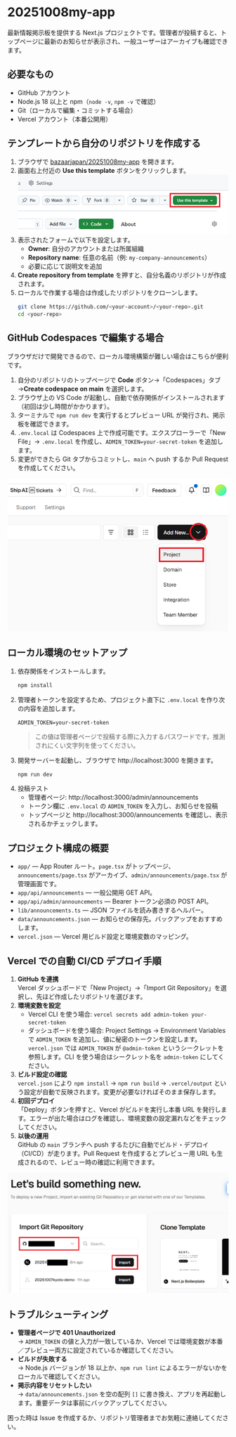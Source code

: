 # 20251008my-app

最新情報掲示板を提供する Next.js プロジェクトです。管理者が投稿すると、トップページに最新のお知らせが表示され、一般ユーザーはアーカイブも確認できます。

## 必要なもの
- GitHub アカウント
- Node.js 18 以上と npm（`node -v`, `npm -v` で確認）
- Git（ローカルで編集・コミットする場合）
- Vercel アカウント（本番公開用）

## テンプレートから自分のリポジトリを作成する
1. ブラウザで [bazaarjapan/20251008my-app](https://github.com/bazaarjapan/20251008my-app) を開きます。
2. 画面右上付近の **Use this template** ボタンをクリックします。  
   ![Use this template ボタン](assets/image01.png)
3. 表示されたフォームで以下を設定します。
   - **Owner**: 自分のアカウントまたは所属組織
   - **Repository name**: 任意の名前（例: `my-company-announcements`）
   - 必要に応じて説明文を追加
4. **Create repository from template** を押すと、自分名義のリポジトリが作成されます。
5. ローカルで作業する場合は作成したリポジトリをクローンします。
   ```bash
   git clone https://github.com/<your-account>/<your-repo>.git
   cd <your-repo>
   ```

## GitHub Codespaces で編集する場合
ブラウザだけで開発できるので、ローカル環境構築が難しい場合はこちらが便利です。

1. 自分のリポジトリのトップページで **Code** ボタン→「Codespaces」タブ→**Create codespace on main** を選択します。
2. ブラウザ上の VS Code が起動し、自動で依存関係がインストールされます（初回は少し時間がかかります）。
3. ターミナルで `npm run dev` を実行するとプレビュー URL が発行され、掲示板を確認できます。
4. `.env.local` は Codespaces 上で作成可能です。エクスプローラーで「New File」→ `.env.local` を作成し、`ADMIN_TOKEN=your-secret-token` を追加します。
5. 変更ができたら Git タブからコミットし、`main` へ push するか Pull Request を作成してください。

![GitHub Codespaces での編集画面](assets/image02.png)

## ローカル環境のセットアップ
1. 依存関係をインストールします。
   ```bash
   npm install
   ```
2. 管理者トークンを設定するため、プロジェクト直下に `.env.local` を作り次の内容を追加します。
   ```env
   ADMIN_TOKEN=your-secret-token
   ```
   > この値は管理者ページで投稿する際に入力するパスワードです。推測されにくい文字列を使ってください。
3. 開発サーバーを起動し、ブラウザで http://localhost:3000 を開きます。
   ```bash
   npm run dev
   ```
4. 投稿テスト  
   - 管理者ページ: http://localhost:3000/admin/announcements  
   - トークン欄に `.env.local` の `ADMIN_TOKEN` を入力し、お知らせを投稿  
   - トップページと http://localhost:3000/announcements を確認し、表示されるかチェックします。

## プロジェクト構成の概要
- `app/` — App Router ルート。`page.tsx` がトップページ、`announcements/page.tsx` がアーカイブ、`admin/announcements/page.tsx` が管理画面です。
- `app/api/announcements` — 一般公開用 GET API。
- `app/api/admin/announcements` — Bearer トークン必須の POST API。
- `lib/announcements.ts` — JSON ファイルを読み書きするヘルパー。
- `data/announcements.json` — お知らせの保存先。バックアップをおすすめします。
- `vercel.json` — Vercel 用ビルド設定と環境変数のマッピング。

## Vercel での自動 CI/CD デプロイ手順
1. **GitHub を連携**  
   Vercel ダッシュボードで「New Project」→「Import Git Repository」を選択し、先ほど作成したリポジトリを選びます。
2. **環境変数を設定**  
   - Vercel CLI を使う場合: `vercel secrets add admin-token your-secret-token`  
   - ダッシュボードを使う場合: Project Settings → Environment Variables で `ADMIN_TOKEN` を追加し、値に秘密のトークンを設定します。  
   `vercel.json` では `ADMIN_TOKEN` が `@admin-token` というシークレットを参照します。CLI を使う場合はシークレット名を `admin-token` にしてください。
3. **ビルド設定の確認**  
   `vercel.json` により `npm install` → `npm run build` → `.vercel/output` という設定が自動で反映されます。変更が必要なければそのまま保存します。
4. **初回デプロイ**  
   「Deploy」ボタンを押すと、Vercel がビルドを実行し本番 URL を発行します。エラーが出た場合はログを確認し、環境変数の設定漏れなどをチェックしてください。
5. **以後の運用**  
   GitHub の `main` ブランチへ push するたびに自動でビルド・デプロイ（CI/CD）が走ります。Pull Request を作成するとプレビュー用 URL も生成されるので、レビュー時の確認に利用できます。

![Vercel デプロイ設定画面](assets/image03.png)

## トラブルシューティング
- **管理者ページで 401 Unauthorized**  
  → `ADMIN_TOKEN` の値と入力が一致しているか、Vercel では環境変数が本番／プレビュー両方に設定されているか確認してください。
- **ビルドが失敗する**  
  → Node.js バージョンが 18 以上か、`npm run lint` によるエラーがないかをローカルで確認してください。
- **掲示内容をリセットしたい**  
  → `data/announcements.json` を空の配列 `[]` に書き換え、アプリを再起動します。重要データは事前にバックアップしてください。

困った時は Issue を作成するか、リポジトリ管理者までお気軽に連絡してください。
